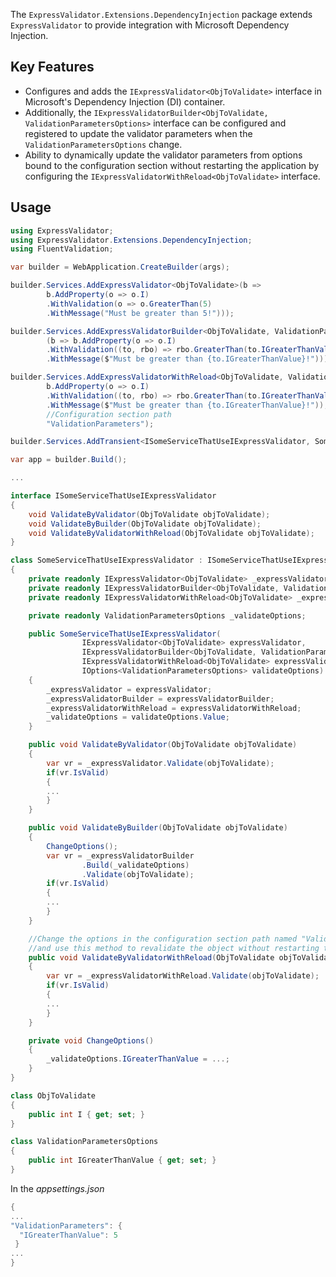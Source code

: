 ﻿The `ExpressValidator.Extensions.DependencyInjection` package extends `ExpressValidator` to provide integration with Microsoft Dependency Injection.

## Key Features

- Configures and adds the `IExpressValidator<ObjToValidate>` interface in Microsoft's Dependency Injection (DI) container.
- Additionally, the `IExpressValidatorBuilder<ObjToValidate, ValidationParametersOptions>` interface can be configured and registered to update the validator parameters when the `ValidationParametersOptions` change.
- Ability to dynamically update the validator parameters from options bound to the configuration section without restarting the application by configuring the `IExpressValidatorWithReload<ObjToValidate>` interface.

## Usage

```csharp
using ExpressValidator;
using ExpressValidator.Extensions.DependencyInjection;
using FluentValidation;

var builder = WebApplication.CreateBuilder(args);

builder.Services.AddExpressValidator<ObjToValidate>(b => 
        b.AddProperty(o => o.I)
	    .WithValidation(o => o.GreaterThan(5)
	    .WithMessage("Must be greater than 5!")));

builder.Services.AddExpressValidatorBuilder<ObjToValidate, ValidationParametersOptions>
		(b => b.AddProperty(o => o.I)
		.WithValidation((to, rbo) => rbo.GreaterThan(to.IGreaterThanValue)
		.WithMessage($"Must be greater than {to.IGreaterThanValue}!")));

builder.Services.AddExpressValidatorWithReload<ObjToValidate, ValidationParametersOptions>(b =>
		b.AddProperty(o => o.I)
		.WithValidation((to, rbo) => rbo.GreaterThan(to.IGreaterThanValue)
		.WithMessage($"Must be greater than {to.IGreaterThanValue}!")),
		//Configuration section path
		"ValidationParameters");

builder.Services.AddTransient<ISomeServiceThatUseIExpressValidator, SomeServiceThatUseIExpressValidator>();

var app = builder.Build();

...

interface ISomeServiceThatUseIExpressValidator
{
	void ValidateByValidator(ObjToValidate objToValidate);
	void ValidateByBuilder(ObjToValidate objToValidate);
	void ValidateByValidatorWithReload(ObjToValidate objToValidate);
}

class SomeServiceThatUseIExpressValidator : ISomeServiceThatUseIExpressValidator
{
	private readonly IExpressValidator<ObjToValidate> _expressValidator;
	private readonly IExpressValidatorBuilder<ObjToValidate, ValidationParametersOptions> _expressValidatorBuilder;
	private readonly IExpressValidatorWithReload<ObjToValidate> _expressValidatorWithReload;

	private readonly ValidationParametersOptions _validateOptions;

	public SomeServiceThatUseIExpressValidator(
				IExpressValidator<ObjToValidate> expressValidator,
				IExpressValidatorBuilder<ObjToValidate, ValidationParametersOptions> expressValidatorBuilder, 
				IExpressValidatorWithReload<ObjToValidate> expressValidatorWithReload
				IOptions<ValidationParametersOptions> validateOptions)
	{
		_expressValidator = expressValidator;
		_expressValidatorBuilder = expressValidatorBuilder;
		_expressValidatorWithReload = expressValidatorWithReload;
		_validateOptions = validateOptions.Value; 
	}

	public void ValidateByValidator(ObjToValidate objToValidate)
	{
		var vr = _expressValidator.Validate(objToValidate);
		if(vr.IsValid)
		{
		...
		}
	}

	public void ValidateByBuilder(ObjToValidate objToValidate)
	{
		ChangeOptions();
		var vr = _expressValidatorBuilder
				.Build(_validateOptions)
				.Validate(objToValidate);
		if(vr.IsValid)
		{
		...
		}						
	}

	//Change the options in the configuration section path named "ValidationParameters" 
	//and use this method to revalidate the object without restarting the application.
	public void ValidateByValidatorWithReload(ObjToValidate objToValidate)
	{
		var vr = _expressValidatorWithReload.Validate(objToValidate);
		if(vr.IsValid)
		{
		...
		}
	}

	private void ChangeOptions()
	{
		_validateOptions.IGreaterThanValue = ...;
	}
}

class ObjToValidate
{
	public int I { get; set; }
}

class ValidationParametersOptions
{
	public int IGreaterThanValue { get; set; }
}
```

In the *appsettings.json*

```csharp
{
...
"ValidationParameters": {
  "IGreaterThanValue": 5
 }
...
}
```